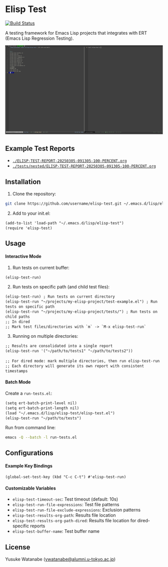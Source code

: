 <!-- ---
!-- Timestamp: 2025-05-06 01:54:53
!-- Author: ywatanabe
!-- File: /home/ywatanabe/.emacs.d/lisp/elisp-test/README.md
!-- --- -->

# Elisp Test

[![Build Status](https://github.com/ywatanabe1989/elisp-test/workflows/tests/badge.svg)](https://github.com/ywatanabe1989/elisp-test/actions)

A testing framework for Emacs Lisp projects that integrates with ERT (Emacs Lisp Regression Testing).

![Demo GIF](./docs/emacs-gif-screenshot-2025-03-05-09:13:39.gif)

## Example Test Reports
- [`./ELISP-TEST-REPORT-20250305-091305-100-PERCENT.org`](./ELISP-TEST-REPORT-20250305-091305-100-PERCENT.org)
- [`./tests/nested/ELISP-TEST-REPORT-20250305-091305-100-PERCENT.org`](./tests/nested/ELISP-TEST-REPORT-20250305-091305-100-PERCENT.org)

## Installation
1. Clone the repository:
```bash
git clone https://github.com/username/elisp-test.git ~/.emacs.d/lisp/elisp-test
```

2. Add to your init.el:
```elisp
(add-to-list 'load-path "~/.emacs.d/lisp/elisp-test")
(require 'elisp-test)
```

## Usage
#### Interactive Mode
1. Run tests on current buffer:
```elisp
(elisp-test-run)
```

2. Run tests on specific path (and child test files):
```elisp
(elisp-test-run) ; Run tests on current directory
(elisp-test-run "~/projects/my-elisp-project/test-example.el") ; Run tests on specific path
(elisp-test-run "~/projects/my-elisp-project/tests/") ; Run tests on child paths
;; In dired
;; Mark test files/directories with `m` -> `M-x elisp-test-run`
```

3. Running on multiple directories:
```elisp
;; Results are consolidated into a single report
(elisp-test-run '("~/path/to/tests1" "~/path/to/tests2"))

;; For dired mode: mark multiple directories, then run elisp-test-run
;; Each directory will generate its own report with consistent timestamps
```

#### Batch Mode
Create a `run-tests.el`:
```elisp
(setq ert-batch-print-level nil)
(setq ert-batch-print-length nil)
(load "~/.emacs.d/lisp/elisp-test/elisp-test.el")
(elisp-test-run "~/path/to/tests")
```

Run from command line:
```bash
emacs -Q --batch -l run-tests.el
```

## Configurations
#### Example Key Bindings
``` elisp
(global-set-test-key (kbd "C-c C-t") #'elisp-test-run)
```

#### Customizable Variables
- `elisp-test-timeout-sec`: Test timeout (default: 10s)
- `elisp-test-run-file-expressions`: Test file patterns
- `elisp-test-run-file-exclude-expressions`: Exclusion patterns
- `elisp-test-results-org-path`: Results file location
- `elisp-test-results-org-path-dired`: Results file location for dired-specific reports
- `elisp-test-buffer-name`: Test buffer name

## License
Yusuke Watanabe (ywatanabe@alumni.u-tokyo.ac.jp)

<!-- EOF -->